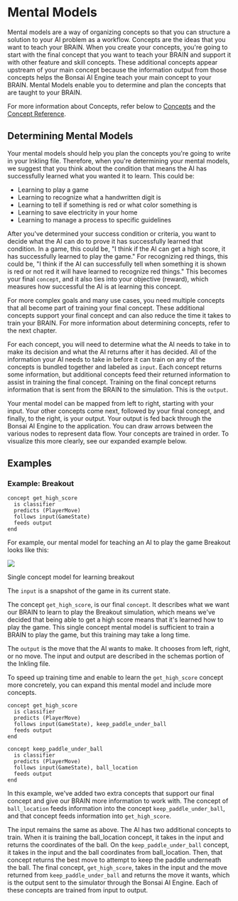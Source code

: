 # Mental Models

Mental models are a way of organizing concepts so that you can structure a solution to your AI problem as a workflow. Concepts are the ideas that you want to teach your BRAIN. When you create your concepts, you're going to start with the final concept that you want to teach your BRAIN and support it with other feature and skill concepts. These additional concepts appear upstream of your main concept because the information output from those concepts helps the Bonsai AI Engine teach your main concept to your BRAIN. Mental Models enable you to determine and plan the concepts that are taught to your BRAIN.

For more information about Concepts, refer below to [Concepts][2] and the [Concept Reference][3].

## Determining Mental Models

Your mental models should help you plan the concepts you're going to write in your Inkling file. Therefore, when you're determining your mental models, we suggest that you think about the condition that means the AI has successfully learned what you wanted it to learn. This could be:

* Learning to play a game
* Learning to recognize what a handwritten digit is
* Learning to tell if something is red or what color something is
* Learning to save electricity in your home
* Learning to manage a process to specific guidelines

After you've determined your success condition or criteria, you want to decide what the AI can do to prove it has successfully learned that condition. In a game, this could be, "I think if the AI can get a high score, it has successfully learned to play the game." For recognizing red things, this could be, "I think if the AI can successfully tell when something it is shown is red or not red it will have learned to recognize red things." This becomes your final `concept`, and it also ties into your objective (reward), which measures how successful the AI is at learning this concept.

For more complex goals and many use cases, you need multiple concepts that all become part of training your final concept. These additional concepts support your final concept and can also reduce the time it takes to train your BRAIN. For more information about determining concepts, refer to the next chapter.

For each concept, you will need to determine what the AI needs to take in to make its decision and what the AI returns after it has decided. All of the information your AI needs to take in before it can train on any of the concepts is bundled together and labeled as `input`. Each concept returns some information, but additional concepts feed their returned information to assist in training the final concept. Training on the final concept returns information that is sent from the BRAIN to the simulation. This is the `output`.

Your mental model can be mapped from left to right, starting with your input. Your other concepts come next, followed by your final concept, and finally, to the right, is your output. Your output is fed back through the Bonsai AI Engine to the application. You can draw arrows between the various nodes to represent data flow. Your concepts are trained in order. To visualize this more clearly, see our expanded example below.

## Examples

### Example: Breakout

```inkling
concept get_high_score
  is classifier
  predicts (PlayerMove)
  follows input(GameState)
  feeds output
end
```

For example, our mental model for teaching an AI to play the game Breakout looks like this:

![][1]

Single concept model for learning breakout

The `input` is a snapshot of the game in its current state.

The concept `get_high_score`, is our final `concept`. It describes what we want our BRAIN to learn to play the Breakout simulation, which means we've decided that being able to get a high score means that it's learned how to play the game. This single concept mental model is sufficient to train a BRAIN to play the game, but this training may take a long time.

The `output` is the move that the AI wants to make. It chooses from left, right, or no move. The input and output are described in the schemas portion of the Inkling file.

To speed up training time and enable to learn the `get_high_score` concept more concretely, you can expand this mental model and include more concepts.

```inkling
concept get_high_score
  is classifier
  predicts (PlayerMove)
  follows input(GameState), keep_paddle_under_ball
  feeds output
end

concept keep_paddle_under_ball
  is classifier
  predicts (PlayerMove)
  follows input(GameState), ball_location
  feeds output
end
```

In this example, we've added two extra concepts that support our final concept and give our BRAIN more information to work with. The concept of `ball_location` feeds information into the concept `keep_paddle_under_ball`, and that concept feeds information into `get_high_score`.

The input remains the same as above. The AI has two additional concepts to train. When it is training the ball_location concept, it takes in the input and returns the coordinates of the ball. On the `keep_paddle_under_ball` concept, it takes in the input and the ball coordinates from ball_location. Then, that concept returns the best move to attempt to keep the paddle underneath the ball. The final concept, `get_high_score`, takes in the input and the move returned from `keep_paddle_under_ball` and returns the move it wants, which is the output sent to the simulator through the Bonsai AI Engine. Each of these concepts are trained from input to output.

[1]: ../images/mental-model.png
[2]: #concepts
[3]: ./inkling-reference.html#concept
